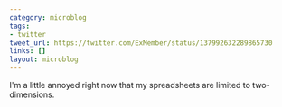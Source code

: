 ```yaml
---
category: microblog
tags:
- twitter
tweet_url: https://twitter.com/ExMember/status/137992632289865730
links: []
layout: microblog
---
```

I'm a little annoyed right now that my spreadsheets are limited to two-dimensions.
